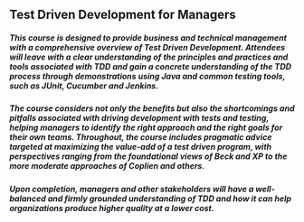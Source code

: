 ## Test Driven Development for Managers

##### This course is designed to provide business and technical management with a comprehensive overview of Test Driven Development. Attendees will leave with a clear understanding of the principles and practices and tools associated with TDD and gain a concrete understanding of the TDD process through demonstrations using Java and common testing tools, such as JUnit, Cucumber and Jenkins.

##### The course considers not only the benefits but also the shortcomings and pitfalls associated with driving development with tests and testing, helping managers to identify the right approach and the right goals for their own teams. Throughout, the course includes pragmatic advice targeted at maximizing the value-add of a test driven program, with perspectives ranging from the foundational views of Beck and XP to the more moderate approaches of Coplien and others.

##### Upon completion, managers and other stakeholders will have a well-balanced and firmly grounded understanding of TDD and how it can help organizations produce higher quality at a lower cost.